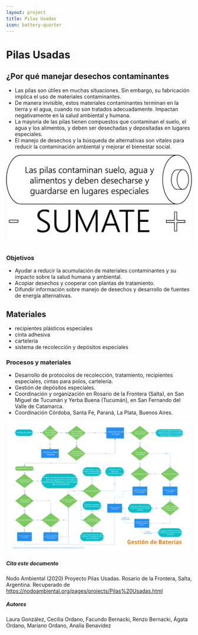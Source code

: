 ```yaml
---
layout: project
title: Pilas Usadas
icon: battery-quarter
---
```


# Pilas Usadas

## ¿Por qué manejar desechos contaminantes

- Las pilas son útiles en muchas situaciones. Sin embargo, su fabricación implica el uso de materiales contaminantes.
- De manera invisible, estos materiales contaminantes terminan en la tierra y el agua, cuando no son tratados adecuadamente. Impactan negativamente en la salud ambiental y humana.
- La mayoría de las pilas tienen compuestos que contaminan el suelo, el agua y los alimentos, y deben ser desechadas y depositadas en lugares especiales.
- El manejo de desechos y la búsqueda de alternativas son vitales para reducir la contaminación ambiental y mejorar el bienestar social.

![difusión](/assets/images/projects/pilas_sumate.png)

### Objetivos

- Ayudar a reducir la acumulación de materiales contaminantes y su impacto sobre la salud humana y ambiental.
- Acopiar desechos y cooperar con plantas de tratamiento.
- Difundir información sobre manejo de desechos y desarrollo de fuentes de energía alternativas.

## Materiales

- recipientes plásticos especiales
- cinta adhesiva
- cartelería
- sistema de recolección y depósitos especiales

### Procesos y materiales

- Desarrollo de protocolos de recolección, tratamiento, recipientes especiales, cintas para polos, cartelería.
- Gestión de depósitos especiales.
- Coordinación y organización en Rosario de la Frontera (Salta), en San Miguel de Tucumán y Yerba Buena (Tucumán), en San Fernando del Valle de Catamarca.
- Coordinación Córdoba, Santa Fe, Paraná, La Plata, Buenos Aires.

![gestión](/assets/images/projects/flujo-pilas.svg)

<!-- Referencias (Agregadas en un comentario para que la cita no aparezca en el cuerpo del documento) 

Fundación Nodo Ambiental (2020) Infoblog Pilas Usadas. Yerba Buena, Tucumán, Argentina. Recuperado de <https://nodoambiental.org/contaminación/2019/09/17/pilas.html>

Agregar las citas que están sueltas a la bibliografía

-->

<!-- info -->

##### Cita este documento

Nodo Ambiental (2020) Proyecto Pilas Usadas. Rosario de la Frontera, Salta, Argentina. Recuperado de <https://nodoambiental.org/pages/projects/Pilas%20Usadas.html>

##### Autores

Laura González, Cecilia Ordano, Facundo Bernacki, Renzo Bernacki, Ágata Ordano, Mariano Ordano, Analía Benavidez
